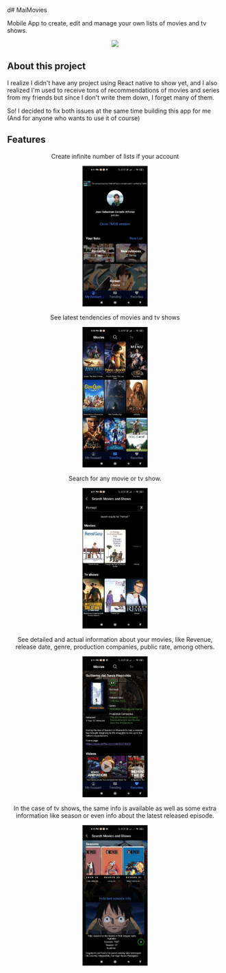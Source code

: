 d# MaiMovies

Mobile App to create, edit and manage your own lists of movies and tv shows.

<p align="center">
<a href="https://www.youtube.com/watch?v=-qyklmNkhMY" target="_blank">
<img src="https://img.youtube.com/vi/-qyklmNkhMY/0.jpg">
</a>
</p>

## About this project

I realize I didn't have any project using React native to show yet, and I also realized I'm used to receive tons of recommendations of movies and series from my friends but since I don't write them down, I forget many of them.

So! I decided to fix both issues at the same time building this app for me (And for anyone who wants to use it of course)

## Features

<p align="center">Create infinite number of lists if your account</p>
<p align="center">
<img style="width: 30%" src="./images/screenshot0.jpg">
</img>
<p align="center">See latest tendencies of movies and tv shows</p>
<p align="center">
<img style="width: 30%" src="./images/screenshot1.jpg">
</p>

<p align="center">Search for any movie or tv show.</p>
<p align="center">
<img style="width: 30%" src="./images/screenshot2.jpg">
</p>

<p align="center">See detailed and actual information about your movies, like Revenue, release date, genre, production companies, public rate, among others.</p>
<p align="center">
<img style="width: 30%" src="./images/screenshot4.jpg">
</p>

<p align="center">In the case of tv shows, the same info is available as well as some extra information like season or even info about the latest released episode.

</p>
<p align="center">
<img style="width: 30%" src="./images/screenshot3.jpg">
</p>
